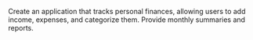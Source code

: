 Create an application that tracks personal finances, allowing users to add income, expenses, and categorize them. Provide monthly summaries and reports.

